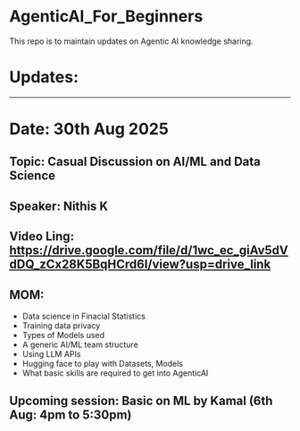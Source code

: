 # AgenticAI_For_Beginners
This repo is to maintain updates on Agentic AI knowledge sharing.

# Updates:

----
# Date: 30th Aug 2025
## Topic: Casual Discussion on AI/ML and Data Science
## Speaker: Nithis K
## Video Ling: https://drive.google.com/file/d/1wc_ec_giAv5dVdDQ_zCx28K5BqHCrd6I/view?usp=drive_link
## MOM:
- Data science in Finacial Statistics
- Training data privacy
- Types of Models used
- A generic AI/ML team structure
- Using LLM APIs
- Hugging face to play with Datasets, Models
- What basic skills are required to get into AgenticAI
## Upcoming session: Basic on ML by Kamal (6th Aug: 4pm to 5:30pm)
